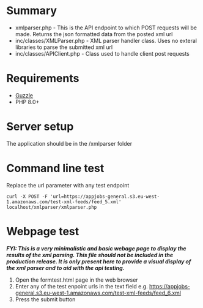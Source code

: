 # Summary
- xmlparser.php - This is the API endpoint to which POST requests will be made. Returns the json formatted data from the posted xml url
- inc/classes/XMLParser.php - XML parser handler class. Uses no exteral libraries to parse the submitted xml url
- inc/classes/APIClient.php - Class used to handle client post requests

# Requirements
- [Guzzle](https://docs.guzzlephp.org/en/stable/)
- PHP 8.0+

# Server setup
The application should be in the <root webserver directory>/xmlparser folder



# Command line test
Replace the url parameter with any test endpoint

`curl -X POST -F 'url=https://appjobs-general.s3.eu-west-1.amazonaws.com/test-xml-feeds/feed_5.xml'  localhost/xmlparser/xmlparser.php`

# Webpage test
***FYI: This is a very minimalistic and basic webage page to display the results of the xml parsing. This file should not be included in the production release. It is only present here to provide a visual display of the xml parser and to aid with the api testing.***
1. Open the formtest.html page in the web browser
2. Enter any of the test enpoint urls in the text field e.g. https://appjobs-general.s3.eu-west-1.amazonaws.com/test-xml-feeds/feed_6.xml
3. Press the submit button

